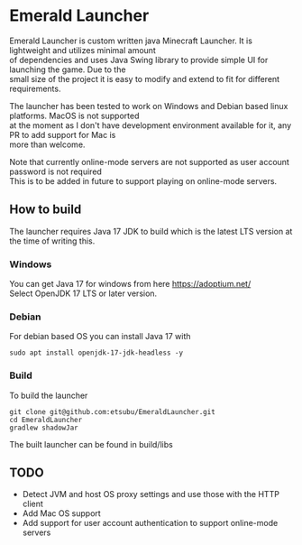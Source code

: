 # Emerald Launcher
Emerald Launcher is custom written java Minecraft Launcher. It is lightweight and utilizes minimal amount \
of dependencies and uses Java Swing library to provide simple UI for launching the game. Due to the \
small size of the project it is easy to modify and extend to fit for different requirements.

The launcher has been tested to work on Windows and Debian based linux platforms. MacOS is not supported \
at the moment as I don't have development environment available for it, any PR to add support for Mac is \
more than welcome.

Note that currently online-mode servers are not supported as user account password is not required \
This is to be added in future to support playing on online-mode servers.

## How to build
The launcher requires Java 17 JDK to build which is the latest LTS version at the time of writing this.

### Windows
You can get Java 17 for windows from here https://adoptium.net/ \
Select OpenJDK 17 LTS or later version.

### Debian
For debian based OS you can install Java 17 with
```
sudo apt install openjdk-17-jdk-headless -y
```
### Build
To build the launcher
```
git clone git@github.com:etsubu/EmeraldLauncher.git
cd EmeraldLauncher
gradlew shadowJar
```
The built launcher can be found in build/libs

## TODO
* Detect JVM and host OS proxy settings and use those with the HTTP client
* Add Mac OS support
* Add support for user account authentication to support online-mode servers